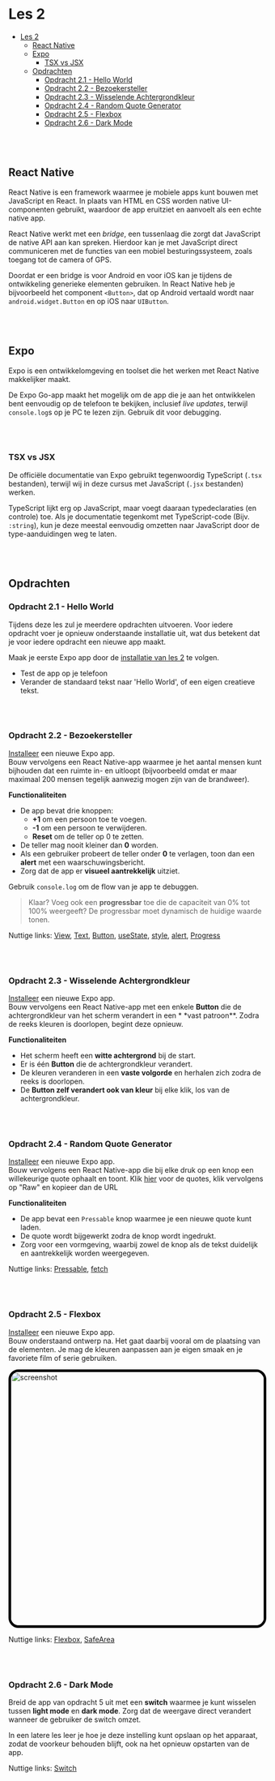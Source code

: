 # Les 2

<!--
// TODO: native wind
-->

- [Les 2](#les-2)
  - [React Native](#react-native)
  - [Expo](#expo)
    - [TSX vs JSX](#tsx-vs-jsx)
  - [Opdrachten](#opdrachten)
    - [Opdracht 2.1 - Hello World](#opdracht-21---hello-world)
    - [Opdracht 2.2 - Bezoekersteller](#opdracht-22---bezoekersteller)
    - [Opdracht 2.3 - Wisselende Achtergrondkleur](#opdracht-23---wisselende-achtergrondkleur)
    - [Opdracht 2.4 - Random Quote Generator](#opdracht-24---random-quote-generator)
    - [Opdracht 2.5 - Flexbox](#opdracht-25---flexbox)
    - [Opdracht 2.6 - Dark Mode](#opdracht-26---dark-mode)

<br><br>

## React Native

React Native is een framework waarmee je mobiele apps kunt bouwen met JavaScript en React. In plaats van HTML en CSS
worden native UI-componenten gebruikt, waardoor de app eruitziet en aanvoelt als een echte native app.

React Native werkt met een _bridge_, een tussenlaag die zorgt dat JavaScript de native API aan kan spreken. Hierdoor kan
je met JavaScript direct communiceren met de functies van een mobiel besturingssysteem, zoals toegang tot de camera of
GPS.

Doordat er een bridge is voor Android en voor iOS kan je tijdens de ontwikkeling generieke elementen gebruiken. In React
Native heb je bijvoorbeeld het component `<Button>`, dat op Android vertaald wordt naar `android.widget.Button` en op
iOS naar `UIButton`.

<br><br>

## Expo

Expo is een ontwikkelomgeving en toolset die het werken met React Native makkelijker maakt.

De Expo Go-app maakt het mogelijk om de app die je aan het ontwikkelen bent eenvoudig op de telefoon te bekijken,
inclusief _live updates_, terwijl `console.log`s op je PC te lezen zijn. Gebruik dit voor debugging.

<br><br>

### TSX vs JSX

De officiële documentatie van Expo gebruikt tegenwoordig TypeScript (`.tsx` bestanden), terwijl wij in deze cursus met
JavaScript (`.jsx` bestanden) werken.

TypeScript lijkt erg op JavaScript, maar voegt daaraan typedeclaraties (en controle) toe. Als je documentatie tegenkomt
met TypeScript-code (Bijv. `:string`), kun je deze meestal eenvoudig omzetten naar JavaScript door de type-aanduidingen
weg te laten.

<br><br>

## Opdrachten

### Opdracht 2.1 - Hello World

Tijdens deze les zul je meerdere opdrachten uitvoeren. Voor iedere opdracht voer je opnieuw onderstaande installatie
uit, wat dus betekent dat je voor iedere opdracht een nieuwe app maakt.

Maak je eerste Expo app door de [installatie van les 2](../guides/installatie.md) te volgen.

- Test de app op je telefoon
- Verander de standaard tekst naar 'Hello World', of een eigen creatieve tekst.

<br><br>

### Opdracht 2.2 - Bezoekersteller

[Installeer](../guides/installatie.md) een nieuwe Expo app. <br> Bouw vervolgens een React Native-app waarmee je het
aantal mensen kunt bijhouden dat een ruimte in- en uitloopt (bijvoorbeeld omdat er maar maximaal 200 mensen tegelijk
aanwezig mogen zijn van de brandweer).

**Functionaliteiten**

- De app bevat drie knoppen:
  - **+1** om een persoon toe te voegen.
  - **-1** om een persoon te verwijderen.
  - **Reset** om de teller op 0 te zetten.
- De teller mag nooit kleiner dan **0** worden.
- Als een gebruiker probeert de teller onder **0** te verlagen, toon dan een **alert** met een waarschuwingsbericht.
- Zorg dat de app er **visueel aantrekkelijk** uitziet.

Gebruik `console.log` om de flow van je app te debuggen.

> Klaar? Voeg ook een **progressbar** toe die de capaciteit van 0% tot 100% weergeeft? De progressbar moet dynamisch de
> huidige waarde tonen.

Nuttige links: [View](https://reactnative.dev/docs/view), [Text](https://reactnative.dev/docs/text),
[Button](https://reactnative.dev/docs/button), [useState](https://react.dev/reference/react/useState),
[style](https://reactnative.dev/docs/style), [alert](https://reactnative.dev/docs/alert),
[Progress](https://www.npmjs.com/package/react-native-progress)

<br><br>

### Opdracht 2.3 - Wisselende Achtergrondkleur

[Installeer](../guides/installatie.md) een nieuwe Expo app. <br> Bouw vervolgens een React Native-app met een enkele
**Button** die de achtergrondkleur van het scherm verandert in een \* \*vast patroon\*\*. Zodra de reeks kleuren is
doorlopen, begint deze opnieuw.

**Functionaliteiten**

- Het scherm heeft een **witte achtergrond** bij de start.
- Er is één **Button** die de achtergrondkleur verandert.
- De kleuren veranderen in een **vaste volgorde** en herhalen zich zodra de reeks is doorlopen.
- De **Button zelf verandert ook van kleur** bij elke klik, los van de achtergrondkleur.

<br><br>

### Opdracht 2.4 - Random Quote Generator

[Installeer](../guides/installatie.md) een nieuwe Expo app. <br> Bouw vervolgens een React Native-app die bij elke druk
op een knop een willekeurige quote ophaalt en toont. Klik [hier](../assets/quotes.json) voor de quotes, klik vervolgens
op "Raw" en kopieer dan de URL

**Functionaliteiten**

- De app bevat een `Pressable` knop waarmee je een nieuwe quote kunt laden.
- De quote wordt bijgewerkt zodra de knop wordt ingedrukt.
- Zorg voor een vormgeving, waarbij zowel de knop als de tekst duidelijk en aantrekkelijk worden weergegeven.

Nuttige links: [Pressable](https://reactnative.dev/docs/pressable),
[fetch](https://developer.mozilla.org/en-US/docs/Web/API/Fetch_API)

<br><br>

### Opdracht 2.5 - Flexbox

[Installeer](../guides/installatie.md) een nieuwe Expo app. <br> Bouw onderstaand ontwerp na. Het gaat daarbij vooral om
de plaatsing van de elementen. Je mag de kleuren aanpassen aan je eigen smaak en je favoriete film of serie gebruiken.

<img src="../assets/screenshot2_5.png" width="500" alt="screenshot" style="border:5px solid black; border-radius: 20px"/>

Nuttige links: [Flexbox](https://reactnative.dev/docs/flexbox),
[SafeArea](https://docs.expo.dev/versions/latest/sdk/safe-area-context/)

<br><br>

### Opdracht 2.6 - Dark Mode

Breid de app van opdracht 5 uit met een **switch** waarmee je kunt wisselen tussen **light mode** en **dark mode**. Zorg
dat de weergave direct verandert wanneer de gebruiker de switch omzet.

In een latere les leer je hoe je deze instelling kunt opslaan op het apparaat, zodat de voorkeur behouden blijft, ook na
het opnieuw opstarten van de app.

Nuttige links: [Switch](https://reactnative.dev/docs/switch)
